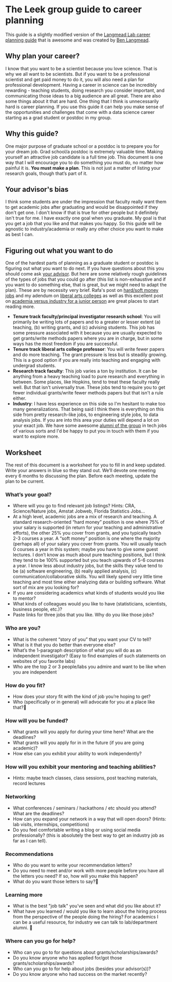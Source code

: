 # The Leek group guide to career planning

This guide is a slightly modified version of the [Langmead Lab career planning guide](https://github.com/BenLangmead/langmead-lab/blob/master/postdoc_questionnaire.md) that is awesome and was created by [Ben Langmead](http://www.langmead-lab.org/). 


## Why plan your career?

I know that you want to be a scientist because you love science. That is why we all want to be scientists. But if you want to be a professional scientist and get paid money to do it, you will also need a plan for professional development. Having a career in science can be incredibly rewarding - teaching students, doing research you consider important, and communicating those ideas to a big audience are all great. There are also some things about it that are hard. One thing that I think is unnecessarily hard is career planning. If you use this guide it can help you make sense of the opportunities and challenges that come with a data science career starting as a grad student or postdoc in my group.  

## Why this guide?

One major purpose of graduate school or a postdoc is to prepare you for your dream job. Grad school/a postdoc is extremely valuable time.  Making yourself an attractive job candidate is a full time job.  This document is one way that I will encourage you to do something you must do, no matter how painful it is.  __You must make a plan__.  This is not just a matter of listing your research goals, though that’s part of it.


## Your advisor's bias

I think some students are under the impression that faculty really want them to get academic jobs after graduating and would be disappointed if they don't get one. I don't know if that is true for other people but it definitely isn't true for me. I have exactly one goal when you graduate. My goal is that you get a job that you like and that makes you happy. So this guide will be agnostic to industry/academia or really any other choice you want to make as best I can. 

## Figuring out what you want to do

One of the hardest parts of planning as a graduate student or postdoc is figuring out what you want to do next. If you have questions about this you should come ask [your advisor](http://jtleek.com/). But here are some relatively rough guidelines of the types of jobs that you could go after (this list is non-exhaustive and if you want to do something else, that is great, but we might need to adapt the plan). These are by necessity very brief. Rafa's post on [hard/soft money jobs](http://simplystatistics.org/2011/12/19/on-hard-and-soft-money/) and my adendum on [liberal arts colleges](http://simplystatistics.org/2011/09/15/another-academic-job-market-option-liberal-arts/) as well as this excellent post on [academia versus industry for a junior person](http://www.pgbovine.net/academia-industry-junior-employee.htm) are great places to start reading more. 

* __Tenure track faculty/principal investigator research school__: You will primarily be writing lots of papers and to a greater or lesser extent (a) teaching, (b) writing grants, and (c) advising students. This job has some pressure associated with it because you are usually expected to get grants/write methods papers where you are in charge, but in some ways has the most freedom if you are successful.
* __Tenure track liberal arts college professor__: You will write fewer papers and do more teaching. The grant pressure is less but is steadily growing. This is a good option if you are really into teaching and engaging with undergrad students. 
* __Research track faculty__: This job varies a ton by institution. It can be anything from a heavy teaching load to pure research and everything in between. Some places, like Hopkins, tend to treat these faculty really well. But that isn't universally true. These jobs tend to require you to get fewer individual grants/write fewer methods papers but that isn't a rule either. 
* __Industry__: I have less experience on this side so I'm hesitant to make too many generalizations. That being said I think there is everything on this side from pretty research-like jobs, to engineering style jobs, to data analysis jobs. If you are into this area your duties will depend a lot on your exact job. We have some awesome [alumni of the group](http://jtleek.com/alumni/) in tech jobs of various sorts and I'd be happy to put you in touch with them if you want to explore more. 


## Worksheet

The rest of this document is a worksheet for you to fill in and keep updated.  Write your answers in blue so they stand out.  We’ll devote one meeting every 6 months to discussing the plan.  Before each meeting, update the plan to be current.

### What’s your goal?

* Where will you go to find relevant job listings?  Hints: CRA, Science/Nature jobs, Amstat Jobweb, Florida Statistics Jobs...
* At a high level, academic jobs are a mix of research and teaching.  A standard research-oriented “hard money” position is one where 75% of your salary is supported (in return for your teaching and administrative efforts), the other 25% you cover from grants, and you typically teach 2-3 courses a year.  A “soft money” position is one where the majority (perhaps all) of your salary you cover from grants.  You will usually teach 0 courses a year in this system; maybe you have to give some guest lectures.  I don’t know as much about pure teaching positions, but I think they tend to be 100% supported but you teach upwards of 5-6 courses a year.  I know less about industry jobs, but the skills they value tend to be (a) software engineering, (b) really applied analysis, (c) communication/collaborative skills. You will likely spend very little time teaching and most time either analyzing data or building software. What sort of mix are you looking for? 
* If you are considering academics what kinds of students would you like to mentor?
* What kinds of colleagues would you like to have (statisticians, scientists, business people, etc.)?
* Paste links for three jobs that you like.  Why do you like those jobs?


### Who are you?

* What is the coherent “story of you” that you want your CV to tell?
* What is it that you do better than everyone else?
* What’s the 1-paragraph description of what you will do as an independent investigator?  (Easy to find examples of such statements on websites of you favorite labs)
* Who are the top 2 or 3 people/labs you admire and want to be like when you are independent


### How do you fit?

* How does your story fit with the kind of job you’re hoping to get?
* Who (specifically or in general) will advocate for you at a place like that?

### How will you be funded?

* What grants will you apply for during your time here?  What are the deadlines?
* What grants will you apply for in in the future (if you are going academic)? 
* How else can you exhibit your ability to work independently?

### How will you exhibit your mentoring and teaching abilities?

* Hints: maybe teach classes, class sessions, post teaching materials, record lectures

### Networking

* What conferences / seminars / hackathons / etc should you attend?  What are the deadlines?
* How can you expand your network in a way that will open doors? (Hints: lab visits, internships, competitions)
* Do you feel comfortable writing a blog or using social media professionally? (this is absolutely the best way to get an industry job as far as I can tell). 

### Recommendations

* Who do you want to write your recommendation letters?
* Do you need to meet and/or work with more people before you have all the letters you need?  If so, how will you make this happen?
* What do you want those letters to say?

### Learning more

* What is the best "job talk" you’ve seen and what did you like about it?
* What have you learned / would you like to learn about the hiring process from the perspective of the people doing the hiring? For academics I can be a useful resource, for industry we can talk to lab/department alumni. 

### Where can you go for help?

* Who can you go to for questions about grants/scholarships/awards?
* Do you know anyone who has applied for/got those grants/scholarships/awards?
* Who can you go to for help about jobs (besides your advisor(s))?
* Do you know anyone who had success on the market recently?


